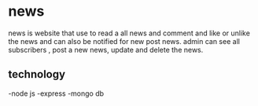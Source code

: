 
# news
 news is website that use to read a all news and comment and like or unlike the news and can also be notified for new post news.
 admin can see all subscribers , post a new news, update and delete the news.

 ## technology
 -node js
 -express
 -mongo db